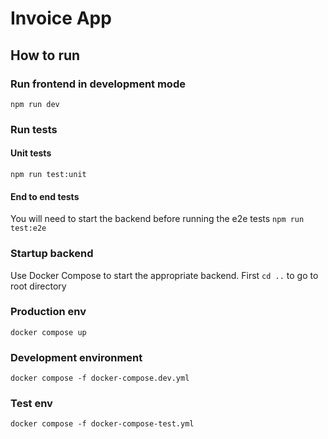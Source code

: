# Invoice App

## How to run

### Run frontend in development mode

`npm run dev`

### Run tests

#### Unit tests

`npm run test:unit`

#### End to end tests

You will need to start the backend before running the e2e tests
`npm run test:e2e`

### Startup backend

Use Docker Compose to start the appropriate backend.
First `cd ..` to go to root directory

### Production env

`docker compose up`

### Development environment

`docker compose -f docker-compose.dev.yml`

### Test env

`docker compose -f docker-compose-test.yml`
